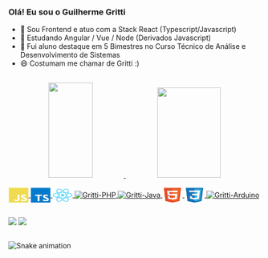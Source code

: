 ### Olá! Eu sou o Guilherme Gritti

- 🔭 Sou Frontend e atuo com a Stack React (Typescript/Javascript)
- 🌱 Estudando Angular / Vue / Node (Derivados Javascript)
- 🥇 Fui aluno destaque em 5 Bimestres no Curso Técnico de Análise e Desenvolvimento de Sistemas
- 😄 Costumam me chamar de Gritti :)

##

<div align="center">
  <a href="https://github.com/gguilherme-gritti">
  <img height="190em" width="42%" src="https://github-readme-stats.vercel.app/api?username=gguilherme-gritti&show_icons=true&theme=dracula&include_all_commits=true&count_private=true"/>
  <img height="180em" width="50%" src="https://github-readme-stats.vercel.app/api/top-langs/?username=gguilherme-gritti&layout=compact&langs_count=7&theme=dracula"/>
</div>

<div style="display: inline_block"><br>
  <img align="center" alt="Gritti-Js" height="30" width="40" src="https://raw.githubusercontent.com/devicons/devicon/master/icons/javascript/javascript-plain.svg">
  <img align="center" alt="Gritti-Ts" height="30" width="40" src="https://raw.githubusercontent.com/devicons/devicon/master/icons/typescript/typescript-plain.svg">
  <img align="center" alt="Gritti-React" height="30" width="40" src="https://raw.githubusercontent.com/devicons/devicon/master/icons/react/react-original.svg">
  <img align="center" alt="Gritti-PHP" height="30" width="40" src="https://cdn.jsdelivr.net/gh/devicons/devicon/icons/php/php-original.svg" />
  <img align="center" alt="Gritti-Java" height="30" width="40" src="https://cdn.jsdelivr.net/gh/devicons/devicon/icons/java/java-original.svg" />
  <img align="center" alt="Gritti-HTML" height="30" width="40" src="https://raw.githubusercontent.com/devicons/devicon/master/icons/html5/html5-original.svg">
  <img align="center" alt="Gritti-CSS" height="30" width="40" src="https://raw.githubusercontent.com/devicons/devicon/master/icons/css3/css3-original.svg">
  <img align="center" alt="Gritti-Arduino" height="30" width="40"src="https://cdn.jsdelivr.net/gh/devicons/devicon/icons/arduino/arduino-original.svg" />
</div>

##

<div> 

  <a href="https://www.instagram.com/guilherme_gritti" target="_blank"><img src="https://img.shields.io/badge/-Instagram-%23E4405F?style=for-the-badge&logo=instagram&logoColor=white" target="_blank"></a>
  <a href="https://www.linkedin.com/in/guilherme-gritti-99bba017a/" target="_blank"><img src="https://img.shields.io/badge/-LinkedIn-%230077B5?style=for-the-badge&logo=linkedin&logoColor=white" target="_blank"></a> 
 
  ##

  ![Snake animation](https://github.com/gguilherme-gritti/gguilherme-gritti/blob/output/github-contribution-grid-snake.svg)
 
</div>
